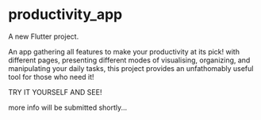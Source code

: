 # productivity_app

A new Flutter project.

An app gathering all features to make your productivity at its pick!
with different pages, presenting different modes of visualising, organizing, and manipulating
your daily tasks, this project provides an unfathomably useful tool for those who need it!

TRY IT YOURSELF AND SEE!

more info will be submitted shortly...
